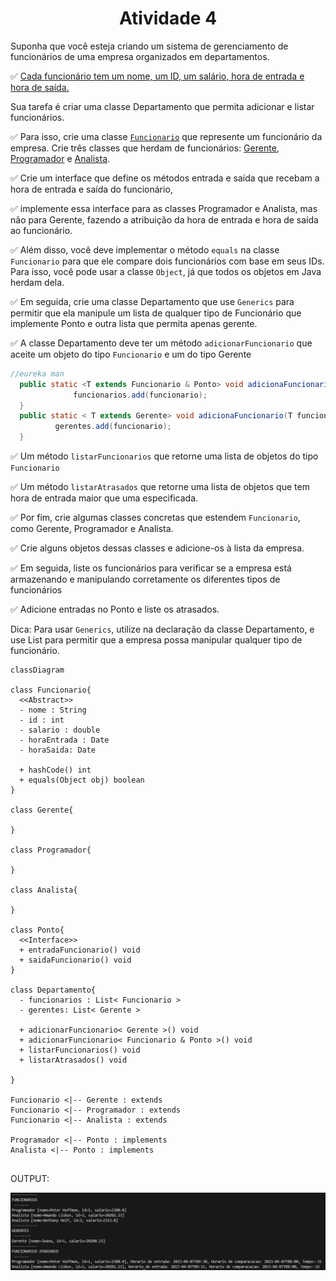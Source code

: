 <h1 align=center> Atividade 4 </h1>

Suponha que você esteja criando um sistema de gerenciamento de funcionários de uma
empresa organizados em departamentos. 

:white_check_mark: [Cada funcionário tem um nome, um ID, um salário, hora de entrada e hora de saída.](Funcionario/Funcionario.java) 


Sua tarefa é criar uma classe Departamento que permita adicionar e listar funcionários.

:white_check_mark: Para isso, crie uma classe [`Funcionario`](Funcionario/Funcionario.java) que represente um funcionário da empresa. Crie três classes que herdam de funcionários: [Gerente](Funcionario/Gerente.java), [Programador](Funcionario/Programador.java) e [Analista](Funcionario/Analista.java).

:white_check_mark: Crie um interface que define os métodos entrada e saída que recebam a hora de entrada e saída do funcionário, 

:white_check_mark: implemente essa interface para as classes Programador e Analista, mas não para Gerente, fazendo a atribuição da hora de entrada e hora de saída ao funcionário.

:white_check_mark: Além disso, você deve implementar o método `equals` na classe `Funcionario` para que ele compare dois funcionários com base em seus IDs. Para isso, você pode usar a classe `Object`, já que todos os objetos em Java herdam dela.


:white_check_mark: Em seguida, crie uma classe Departamento que use `Generics` para permitir que ela manipule um lista de qualquer tipo de Funcionário que implemente Ponto e outra lista que permita apenas gerente. 

:white_check_mark: A classe Departamento deve ter um método `adicionarFuncionario` que aceite um objeto do tipo `Funcionario` e um do tipo Gerente

  ```java
  //eureka man
    public static <T extends Funcionario & Ponto> void adicionaFuncionario(T funcionario){
                funcionarios.add(funcionario);
    }
    public static < T extends Gerente> void adicionaFuncionario(T funcionario){
            gerentes.add(funcionario);
    }
  ```

:white_check_mark: Um método `listarFuncionarios` que retorne uma lista de objetos do tipo `Funcionario` 

:white_check_mark: Um método `listarAtrasados` que retorne uma lista de objetos que tem hora de entrada maior que uma especificada.

:white_check_mark: Por fim, crie algumas classes concretas que estendem `Funcionario`, como Gerente, Programador e Analista.

:white_check_mark: Crie alguns objetos dessas classes e adicione-os à lista da empresa. 

:white_check_mark: Em seguida, liste os funcionários para verificar se a empresa está armazenando e manipulando corretamente os diferentes tipos de funcionários 

:white_check_mark: Adicione entradas no Ponto e liste os atrasados.

Dica: Para usar `Generics`, utilize <T> na declaração da classe Departamento, e use
List<T> para permitir que a empresa possa manipular qualquer tipo de funcionário.


```mermaid
classDiagram

class Funcionario{
  <<Abstract>>
  - nome : String
  - id : int
  - salario : double
  - horaEntrada : Date
  - horaSaida: Date

  + hashCode() int
  + equals(Object obj) boolean
}

class Gerente{
  
}

class Programador{
  
}

class Analista{
  
}

class Ponto{
  <<Interface>>
  + entradaFuncionario() void
  + saidaFuncionario() void
}

class Departamento{
  - funcionarios : List< Funcionario >
  - gerentes: List< Gerente >
  
  + adicionarFuncionario< Gerente >() void
  + adicionarFuncionario< Funcionario & Ponto >() void 
  + listarFuncionarios() void
  + listarAtrasados() void
  
}

Funcionario <|-- Gerente : extends
Funcionario <|-- Programador : extends
Funcionario <|-- Analista : extends

Programador <|-- Ponto : implements
Analista <|-- Ponto : implements


```

OUTPUT:

![Example_img](./img/example.png)